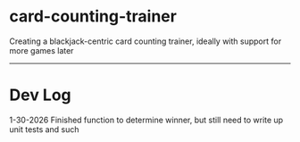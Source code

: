 # card-counting-trainer

Creating a blackjack-centric card counting trainer, ideally with support for more games later

-----------------

# Dev Log
1-30-2026
Finished function to determine winner, but still need to write up unit tests and such
